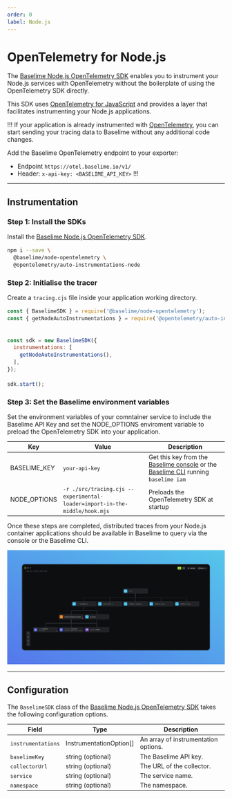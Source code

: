 ```yaml
---
order: 0
label: Node.js
---
```


# OpenTelemetry for Node.js

The [Baselime Node.js OpenTelemetry SDK](https://github.com/baselime/node-opentelemetry) enables you to instrument your Node.js services with OpenTelemetry without the boilerplate of using the OpenTelemetry SDK directly.

This SDK uses [OpenTelemetry for JavaScript](https://opentelemetry.io/docs/instrumentation/js/) and provides a layer that facilitates instrumenting your Node.js applications.

!!!
If your application is already instrumented with [OpenTelemetry](https://opentelemetry.io/), you can start sending your tracing data to Baselime without any additional code changes.

Add the Baselime OpenTelemetry endpoint to your exporter:
- Endpoint `https://otel.baselime.io/v1/`
- Header: `x-api-key: <BASELIME_API_KEY>` 
!!!

---

## Instrumentation

### Step 1: Install the SDKs

Install the [Baselime Node.js OpenTelemetry SDK](https://github.com/baselime/node-opentelemetry). 

```bash # :icon-terminal: terminal
npm i --save \
  @baselime/node-opentelemetry \
  @opentelemetry/auto-instrumentations-node
```

### Step 2: Initialise the tracer

Create a `tracing.cjs` file inside your application working directory.

``` javascript # :icon-code: src/tracing.cjs
const { BaselimeSDK } = require('@baselime/node-opentelemetry');
const { getNodeAutoInstrumentations } = require('@opentelemetry/auto-instrumentations-node');


const sdk = new BaselimeSDK({
  instrumentations: [
    getNodeAutoInstrumentations(),
  ],
});

sdk.start();
```

### Step 3: Set the Baselime environment variables

Set the environment variables of your comntainer service to include the Baselime API Key and set the NODE_OPTIONS enviroment variable to preload the OpenTelemetry SDK into your application.

| Key          | Value                                       | Description                                                                         |
| ------------ | --------------------------------------------- | ----------------------------------------------------------------------------------- |
| BASELIME_KEY | `your-api-key`               | Get this key from the [Baselime console](https://console.baselime.io) or the [Baselime CLI](https://github.com/Baselime/cli) running `baselime iam` |
| NODE_OPTIONS | `-r ./src/tracing.cjs --experimental-loader=import-in-the-middle/hook.mjs` | Preloads the OpenTelemetry SDK at startup                                                 |

Once these steps are completed, distributed traces from your Node.js container applications should be available in Baselime to query via the console or the Baselime CLI.

![Example OpenTelemetry Trace](../../assets/images/illustrations/sending-data/opentelemetry/trace.png)

---

## Configuration

The `BaselimeSDK` class of the [Baselime Node.js OpenTelemetry SDK](https://github.com/baselime/node-opentelemetry) takes the following configuration options.

| Field            | Type                    | Description                          |
| ---------------- | ----------------------- | ------------------------------------ |
| `instrumentations` | InstrumentationOption[] | An array of instrumentation options. |
| `baselimeKey`      | string (optional)       | The Baselime API key.                    |
| `collectorUrl`     | string (optional)       | The URL of the collector.            |
| `service`          | string (optional)       | The service name.                    |
| `namespace`        | string (optional)       | The namespace.                       |
